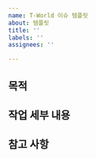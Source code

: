 ```yaml
---
name: T-World 이슈 템플릿
about: 템플릿
title: ''
labels: ''
assignees: ''

---
```


## 목적


## 작업 세부 내용



## 참고 사항

